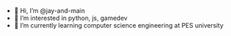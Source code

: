 - 👋 Hi, I’m @jay-and-main
- 👀 I’m interested in python, js, gamedev
- 🌱 I’m currently learning computer science engineering at PES university

<!---
jay-and-main/jay-and-main is a ✨ special ✨ repository because its `README.md` (this file) appears on your GitHub profile.
You can click the Preview link to take a look at your changes.
--->
